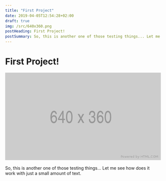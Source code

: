 ```yaml
---
title: "First Project"
date: 2019-04-05T12:54:28+02:00
draft: true
img: /src/640x360.png
postHeading: First Project!
postSummary: So, this is another one of those testing things... Let me see how does it work with just a small amount of text.
---
```


# First Project!

![image](/src/640x360.png)

So, this is another one of those testing things... Let me see how does it work with just a small amount of text.

<!--more-->
